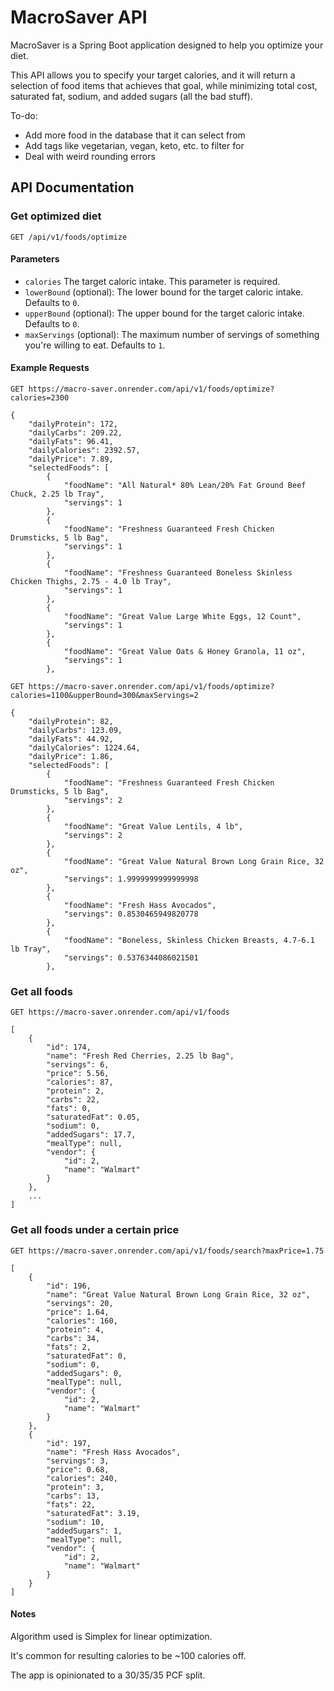 # MacroSaver API

MacroSaver is a Spring Boot application designed to help you optimize your diet.

This API allows you to specify your target calories, and it will return a selection of food items that achieves that goal, while minimizing total cost, saturated fat, sodium, and added sugars (all the bad stuff).

To-do:
* Add more food in the database that it can select from
* Add tags like vegetarian, vegan, keto, etc. to filter for
* Deal with weird rounding errors
  
## API Documentation

### Get optimized diet

`GET /api/v1/foods/optimize`

#### Parameters

- `calories` The target caloric intake. This parameter is required.
- `lowerBound` (optional): The lower bound for the target caloric intake. Defaults to `0`.
- `upperBound` (optional): The upper bound for the target caloric intake. Defaults to `0`.
- `maxServings` (optional): The maximum number of servings of something you're willing to eat. Defaults to `1`.

#### Example Requests

```http
GET https://macro-saver.onrender.com/api/v1/foods/optimize?calories=2300

{
    "dailyProtein": 172,
    "dailyCarbs": 209.22,
    "dailyFats": 96.41,
    "dailyCalories": 2392.57,
    "dailyPrice": 7.89,
    "selectedFoods": [
        {
            "foodName": "All Natural* 80% Lean/20% Fat Ground Beef Chuck, 2.25 lb Tray",
            "servings": 1
        },
        {
            "foodName": "Freshness Guaranteed Fresh Chicken Drumsticks, 5 lb Bag",
            "servings": 1
        },
        {
            "foodName": "Freshness Guaranteed Boneless Skinless Chicken Thighs, 2.75 - 4.0 lb Tray",
            "servings": 1
        },
        {
            "foodName": "Great Value Large White Eggs, 12 Count",
            "servings": 1
        },
        {
            "foodName": "Great Value Oats & Honey Granola, 11 oz",
            "servings": 1
        },
```
```http
GET https://macro-saver.onrender.com/api/v1/foods/optimize?calories=1100&upperBound=300&maxServings=2

{
    "dailyProtein": 82,
    "dailyCarbs": 123.09,
    "dailyFats": 44.92,
    "dailyCalories": 1224.64,
    "dailyPrice": 1.86,
    "selectedFoods": [
        {
            "foodName": "Freshness Guaranteed Fresh Chicken Drumsticks, 5 lb Bag",
            "servings": 2
        },
        {
            "foodName": "Great Value Lentils, 4 lb",
            "servings": 2
        },
        {
            "foodName": "Great Value Natural Brown Long Grain Rice, 32 oz",
            "servings": 1.9999999999999998
        },
        {
            "foodName": "Fresh Hass Avocados",
            "servings": 0.8530465949820778
        },
        {
            "foodName": "Boneless, Skinless Chicken Breasts, 4.7-6.1 lb Tray",
            "servings": 0.5376344086021501
        },
```
### Get all foods

```http
GET https://macro-saver.onrender.com/api/v1/foods

[
    {
        "id": 174,
        "name": "Fresh Red Cherries, 2.25 lb Bag",
        "servings": 6,
        "price": 5.56,
        "calories": 87,
        "protein": 2,
        "carbs": 22,
        "fats": 0,
        "saturatedFat": 0.05,
        "sodium": 0,
        "addedSugars": 17.7,
        "mealType": null,
        "vendor": {
            "id": 2,
            "name": "Walmart"
        }
    },
    ...
]
```

### Get all foods under a certain price
```http
GET https://macro-saver.onrender.com/api/v1/foods/search?maxPrice=1.75

[
    {
        "id": 196,
        "name": "Great Value Natural Brown Long Grain Rice, 32 oz",
        "servings": 20,
        "price": 1.64,
        "calories": 160,
        "protein": 4,
        "carbs": 34,
        "fats": 2,
        "saturatedFat": 0,
        "sodium": 0,
        "addedSugars": 0,
        "mealType": null,
        "vendor": {
            "id": 2,
            "name": "Walmart"
        }
    },
    {
        "id": 197,
        "name": "Fresh Hass Avocados",
        "servings": 3,
        "price": 0.68,
        "calories": 240,
        "protein": 3,
        "carbs": 13,
        "fats": 22,
        "saturatedFat": 3.19,
        "sodium": 10,
        "addedSugars": 1,
        "mealType": null,
        "vendor": {
            "id": 2,
            "name": "Walmart"
        }
    }
]
```

#### Notes

Algorithm used is Simplex for linear optimization.

It's common for resulting calories to be ~100 calories off. 

The app is opinionated to a 30/35/35 PCF split. 
